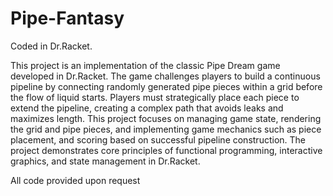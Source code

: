 # Pipe-Fantasy
Coded in Dr.Racket. 

This project is an implementation of the classic Pipe Dream game developed in Dr.Racket. The game challenges players to build a continuous pipeline by connecting randomly generated pipe pieces within a grid before the flow of liquid starts. Players must strategically place each piece to extend the pipeline, creating a complex path that avoids leaks and maximizes length. This project focuses on managing game state, rendering the grid and pipe pieces, and implementing game mechanics such as piece placement, and scoring based on successful pipeline construction. The project demonstrates core principles of functional programming, interactive graphics, and state management in Dr.Racket.

All code provided upon request
